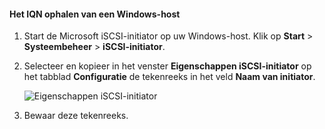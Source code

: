 <!--author=SharS last changed: 9/17/15-->

#### <a name="to-get-the-iqn-of-a-windows-host"></a>Het IQN ophalen van een Windows-host
1. Start de Microsoft iSCSI-initiator op uw Windows-host. Klik op **Start** > **Systeembeheer** > **iSCSI-initiator**.
2. Selecteer en kopieer in het venster **Eigenschappen iSCSI-initiator** op het tabblad **Configuratie** de tekenreeks in het veld **Naam van initiator**.
   
    ![Eigenschappen iSCSI-initiator](./media/storsimple-get-iqn/HCS_iSCSIInitiatorPropertiesFigureIQN-include.png)
3. Bewaar deze tekenreeks.



<!--HONumber=Nov16_HO2-->


